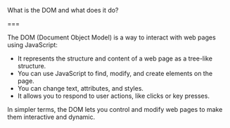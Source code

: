 What is the DOM and what does it do?

===

The DOM (Document Object Model) is a way to interact with web pages using JavaScript:

- It represents the structure and content of a web page as a tree-like structure.
- You can use JavaScript to find, modify, and create elements on the page.
- You can change text, attributes, and styles.
- It allows you to respond to user actions, like clicks or key presses.

In simpler terms, the DOM lets you control and modify web pages to make them interactive and dynamic.
